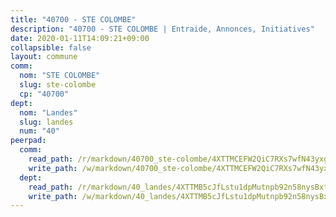 ```yaml
---
title: "40700 - STE COLOMBE"
description: "40700 - STE COLOMBE | Entraide, Annonces, Initiatives"
date: 2020-01-11T14:09:21+09:00
collapsible: false
layout: commune
comm:
  nom: "STE COLOMBE"
  slug: ste-colombe
  cp: "40700"
dept:
  nom: "Landes"
  slug: landes
  num: "40"
peerpad:
  comm:
    read_path: /r/markdown/40700_ste-colombe/4XTTMCEFW2QiC7RXs7wfN43yxgkGB9MmD8pcx62fSawW4qCf2
    write_path: /w/markdown/40700_ste-colombe/4XTTMCEFW2QiC7RXs7wfN43yxgkGB9MmD8pcx62fSawW4qCf2-K3TgUnju88ZAMGZ7S1bxwi19s7LdPTho2pjG6hi78QD12kTF7LMG5eWmfh8f6YhCsdyPoBJWnXtcuMxhxvLHV2ShYaHmvNrvSxDhR99tjuGyY1gWp2dxcsmEwUsyDEWTvdsLhqv8
  dept:
    read_path: /r/markdown/40_landes/4XTTMB5cJfLstu1dpMutnpb92n58nysBxt2LvNHp8iFa2he7h
    write_path: /w/markdown/40_landes/4XTTMB5cJfLstu1dpMutnpb92n58nysBxt2LvNHp8iFa2he7h-K3TgUvrqNj5GqBsxRXbDQxXTucun7uHSVZWT5C8CgQNaESTTE4cfR63JCubPGiKkKruc9dwpRJsb8aWPbJoGCdC5JVr33cPSqpb1rkjpoPrBPEdrj3zMya2yHWSYgr5GG1nyDstK
---
```


